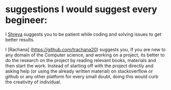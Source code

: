 # suggestions I would suggest every begineer:

<!-- Follow the following format to maintain uniformity:

  I [5hre9a](https://github.com/5hre9a) suggests you that it's okay to make mistakes and fail miserably because with time you're only going to get better.
-->

I [Shreya](https://github.com/5hre9a) suggests you to be patient while coding and solving issues to get better results.

I [Rachana] (https://github.com/trachana20) suggests you, If you are new to any domain of the Computer science, and working on a project, its better to do the research on the project by reading relevant books, materials and then start the work. Instead of starting off with the project directly and asking help (or using the already written material) on stackoverflow or github or any other platform for every small doubt, doing this would curb the creativity of individual.
